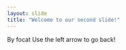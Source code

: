 ```yaml
---
layout: slide
title: "Welcome to our second slide!"
---
```

By focat
Use the left arrow to go back!
